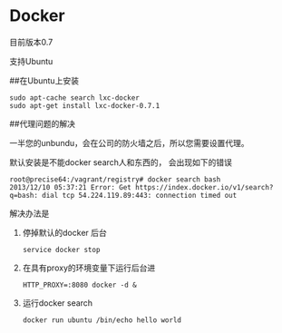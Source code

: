 # Docker

目前版本0.7

支持Ubuntu

##在Ubuntu上安装

    sudo apt-cache search lxc-docker
    sudo apt-get install lxc-docker-0.7.1

##代理问题的解决

一半您的unbundu，会在公司的防火墙之后，所以您需要设置代理。

默认安装是不能docker search人和东西的， 会出现如下的错误

    root@precise64:/vagrant/registry# docker search bash
    2013/12/10 05:37:21 Error: Get https://index.docker.io/v1/search?q=bash: dial tcp 54.224.119.89:443: connection timed out


解决办法是

1. 停掉默认的docker 后台


    <code>service docker stop</code>
      
2. 在具有proxy的环境变量下运行后台进
    

    <code>HTTP_PROXY=<your proxy>:8080 docker -d & </code>


3. 运行docker search 

    <code>docker run ubuntu /bin/echo hello world</code>
